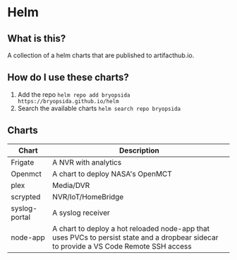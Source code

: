 # Helm

## What is this?

A collection of a helm charts that are published to artifacthub.io.


## How do I use these charts?

1) Add the repo `helm repo add bryopsida https://bryopsida.github.io/helm`
2) Search the available charts `helm search repo bryopsida`

## Charts

| Chart      | Description |
| ----------- | ----------- |
| Frigate      | A NVR with analytics     |
| Openmct   | A chart to deploy NASA's OpenMCT      |
| plex | Media/DVR |
| scrypted | NVR/IoT/HomeBridge |
| syslog-portal | A syslog receiver |
| node-app | A chart to deploy a hot reloaded node-app that uses PVCs to persist state and a dropbear sidecar to provide a VS Code Remote SSH access |
